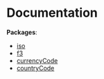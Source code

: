 # Documentation

**Packages**:

- [iso](iso.md)
- [f3](f3.md)
- [currencyCode](currencyCode.md)
- [countryCode](countryCode.md)
